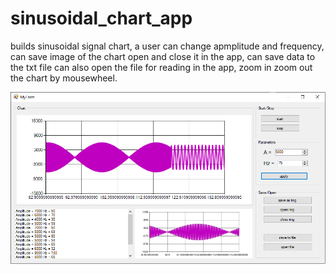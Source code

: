 # sinusoidal_chart_app
builds sinusoidal signal chart, a user can change apmplitude and frequency, can save image of the chart open and close it in the app, can save data to the txt file can also open the file for reading in the app, zoom in zoom out the chart by mousewheel.


![App_photo](app_photo.png)
